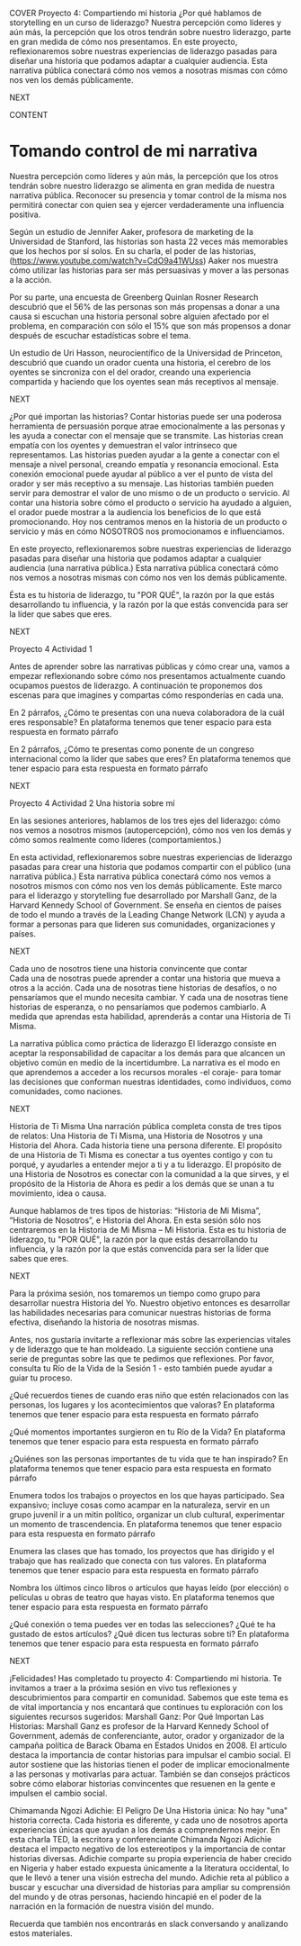 COVER
Proyecto 4: Compartiendo mi historia
¿Por qué hablamos de storytelling en un curso de liderazgo? Nuestra percepción como líderes y aún más, la percepción que los otros tendrán sobre nuestro liderazgo, parte en gran medida de cómo nos presentamos. 
En este proyecto, reflexionaremos sobre nuestras experiencias de liderazgo pasadas para diseñar una historia que podamos adaptar a cualquier audiencia. Esta narrativa pública conectará cómo nos vemos a nosotras mismas con cómo nos ven los demás públicamente. 

NEXT

CONTENT 
# Tomando control de mi narrativa
Nuestra percepción como líderes y aún más, la percepción que los otros tendrán sobre nuestro liderazgo se alimenta en gran medida de nuestra narrativa pública. Reconocer su presencia y tomar control de la misma nos permitirá conectar con quien sea y ejercer verdaderamente una influencia positiva.

Según un estudio de Jennifer Aaker, profesora de marketing de la Universidad de Stanford, las historias son hasta 22 veces más memorables que los hechos por sí solos. En su charla, el poder de las historias, (https://www.youtube.com/watch?v=CdO9a41WUss) Aaker nos muestra cómo utilizar las historias para ser más persuasivas y mover a las personas a la acción.

Por su parte, una encuesta de Greenberg Quinlan Rosner Research descubrió que el 56% de las personas son más propensas a donar a una causa si escuchan una historia personal sobre alguien afectado por el problema, en comparación con sólo el 15% que son más propensos a donar después de escuchar estadísticas sobre el tema.

Un estudio de Uri Hasson, neurocientífico de la Universidad de Princeton, descubrió que cuando un orador cuenta una historia, el cerebro de los oyentes se sincroniza con el del orador, creando una experiencia compartida y haciendo que los oyentes sean más receptivos al mensaje.

NEXT

¿Por qué importan las historias?
Contar historias puede ser una poderosa herramienta de persuasión porque atrae emocionalmente a las personas y les ayuda a conectar con el mensaje que se transmite. Las historias crean empatía con los oyentes y demuestran el valor intrínseco que representamos. Las historias pueden ayudar a la gente a conectar con el mensaje a nivel personal, creando empatía y resonancia emocional. Esta conexión emocional puede ayudar al público a ver el punto de vista del orador y ser más receptivo a su mensaje. Las historias también pueden servir para demostrar el valor de uno mismo o de un producto o servicio. Al contar una historia sobre cómo el producto o servicio ha ayudado a alguien, el orador puede mostrar a la audiencia los beneficios de lo que está promocionando. Hoy nos centramos menos en la historia de un producto o servicio y más en cómo NOSOTROS nos promocionamos e influenciamos. 

En este proyecto, reflexionaremos sobre nuestras experiencias de liderazgo pasadas para diseñar una historia que podamos adaptar a cualquier audiencia (una narrativa pública.) Esta narrativa pública conectará cómo nos vemos a nosotras mismas con cómo nos ven los demás públicamente. 

Ésta es tu historia de liderazgo, tu "POR QUÉ", la razón por la que estás desarrollando tu influencia, y la razón por la que estás convencida para ser la líder que sabes que eres. 

NEXT

Proyecto 4 Actividad 1

Antes de aprender sobre las narrativas públicas y cómo crear una, vamos a empezar reflexionando sobre cómo nos presentamos actualmente cuando ocupamos puestos de liderazgo. A continuación te proponemos dos escenas para que imagines y compartas cómo responderías en cada una.


En 2 párrafos, ¿Cómo te presentas con una nueva colaboradora de la cuál eres responsable?
En plataforma tenemos que tener espacio para esta respuesta en formato párrafo


En 2 párrafos, ¿Cómo te presentas como ponente de un congreso internacional como la líder que sabes que eres?
En plataforma tenemos que tener espacio para esta respuesta en formato párrafo


NEXT

Proyecto 4 Actividad 2
Una historia sobre mí


En las sesiones anteriores, hablamos de los tres ejes del liderazgo: cómo nos vemos a nosotros mismos (autopercepción), cómo nos ven los demás y cómo somos realmente como líderes (comportamientos.) 

En esta actividad, reflexionaremos sobre nuestras experiencias de liderazgo pasadas para crear una historia que podamos compartir con el público (una narrativa pública.) Esta narrativa pública conectará cómo nos vemos a nosotros mismos con cómo nos ven los demás públicamente. Este marco para el liderazgo y storytelling fue desarrollado por Marshall Ganz, de la Harvard Kennedy School of Government. Se enseña en cientos de países de todo el mundo a través de la Leading Change Network (LCN) y ayuda a formar a personas para que lideren sus comunidades, organizaciones y países.

NEXT

Cada uno de nosotros tiene una historia convincente que contar    
Cada una de nosotras puede aprender a contar una historia que mueva a otros a la acción.   Cada una de nosotras tiene historias de desafíos, o no pensaríamos que el mundo necesita cambiar. Y cada una de nosotras tiene historias de esperanza, o no pensaríamos que podemos cambiarlo. A medida que aprendas esta habilidad, aprenderás a contar una Historia de Ti Misma.

La narrativa pública como práctica de liderazgo
El liderazgo consiste en aceptar la responsabilidad de capacitar a los demás para que alcancen un objetivo común en medio de la incertidumbre.  La narrativa es el modo en que aprendemos a acceder a los recursos morales -el coraje- para tomar las decisiones que conforman nuestras identidades, como individuos, como comunidades, como naciones.  

NEXT

Historia de Ti Misma
Una narración pública completa consta de tres tipos de relatos: Una Historia de Ti Misma, una Historia de Nosotros y una Historia del Ahora. Cada historia tiene una persona diferente. El propósito de una Historia de Ti Misma es conectar a tus oyentes contigo y con tu porqué, y ayudarles a entender mejor a ti y a tu liderazgo. El propósito de una Historia de Nosotros es conectar con la comunidad a la que sirves, y el propósito de la Historia de Ahora es pedir a los demás que se unan a tu movimiento, idea o causa. 



Aunque hablamos de tres tipos de historias: “Historia de Mi Misma”, “Historia de Nosotros”, e Historia del Ahora. En esta sesión sólo nos centraremos en la Historia de Mi Misma – Mi Historia. Esta es tu historia de liderazgo, tu "POR QUÉ", la razón por la que estás desarrollando tu influencia, y la razón por la que estás convencida para ser la líder que sabes que eres. 


NEXT


Para la próxima sesión, nos tomaremos un tiempo como grupo para desarrollar nuestra Historia del Yo. Nuestro objetivo entonces es desarrollar las habilidades necesarias para comunicar nuestras historias de forma efectiva, diseñando la historia de nosotras mismas.

Antes, nos gustaría invitarte a reflexionar más sobre las experiencias vitales y de liderazgo que te han moldeado. La siguiente sección contiene una serie de preguntas sobre las que te pedimos que reflexiones. Por favor, consulta tu Río de la Vida de la Sesión 1 - esto también puede ayudar a guiar tu proceso. 



¿Qué recuerdos tienes de cuando eras niño que estén relacionados con las personas, los lugares y los acontecimientos que valoras?
En plataforma tenemos que tener espacio para esta respuesta en formato párrafo

¿Qué momentos importantes surgieron en tu Río de la Vida? 
	En plataforma tenemos que tener espacio para esta respuesta en formato párrafo

¿Quiénes son las personas importantes de tu vida que te han inspirado? 
	En plataforma tenemos que tener espacio para esta respuesta en formato párrafo

Enumera todos los trabajos o proyectos en los que hayas participado. Sea
expansivo; incluye cosas como acampar en la naturaleza, servir en un grupo juvenil
ir a un mitin político, organizar un club cultural, experimentar un momento de trascendencia.
	En plataforma tenemos que tener espacio para esta respuesta en formato párrafo

Enumera las clases que has tomado, los proyectos que has dirigido y el trabajo que has realizado que conecta con tus valores.
	En plataforma tenemos que tener espacio para esta respuesta en formato párrafo

Nombra los últimos cinco libros o artículos que hayas leído (por elección) o películas u obras de teatro que hayas visto.
	En plataforma tenemos que tener espacio para esta respuesta en formato párrafo

¿Qué conexión o tema puedes ver en todas las selecciones? ¿Qué te ha gustado de estos artículos? ¿Qué dicen tus lecturas sobre ti?
	En plataforma tenemos que tener espacio para esta respuesta en formato párrafo


NEXT

¡Felicidades! Has completado tu proyecto 4: Compartiendo mi historia. Te invitamos a traer a la próxima sesión en vivo tus reflexiones y descubrimientos para compartir en comunidad.
Sabemos que este tema es de vital importancia y nos encantará que continues tu exploración con los siguientes recursos sugeridos:
Marshall Ganz: Por Qué Importan Las Historias: Marshall Ganz es profesor de la Harvard Kennedy School of Government, además de conferenciante, autor, orador y organizador de la campaña política de Barack Obama en Estados Unidos en 2008. El artículo destaca la importancia de contar historias para impulsar el cambio social. El autor sostiene que las historias tienen el poder de implicar emocionalmente a las personas y motivarlas para actuar. También se dan consejos prácticos sobre cómo elaborar historias convincentes que resuenen en la gente e impulsen el cambio social. 


Chimamanda Ngozi Adichie: El Peligro De Una Historia única: No hay "una" historia correcta. Cada historia es diferente, y cada uno de nosotros aporta experiencias únicas que ayudan a los demás a comprendernos mejor. En esta charla TED, la escritora y conferenciante Chimanda Ngozi Adichie destaca el impacto negativo de los estereotipos y la importancia de contar historias diversas. Adichie comparte su propia experiencia de haber crecido en Nigeria y haber estado expuesta únicamente a la literatura occidental, lo que le llevó a tener una visión estrecha del mundo. Adichie reta al público a buscar y escuchar una diversidad de historias para ampliar su comprensión del mundo y de otras personas, haciendo hincapié en el poder de la narración en la formación de nuestra visión del mundo.


Recuerda que también nos encontrarás en slack conversando y analizando estos materiales.

